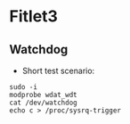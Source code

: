 # Fitlet3

## Watchdog

* Short test scenario:
```
sudo -i
modprobe wdat_wdt
cat /dev/watchdog
echo c > /proc/sysrq-trigger
```
